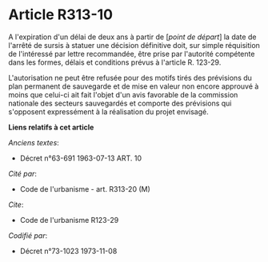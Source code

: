 # Article R313-10

A l'expiration d'un délai de deux ans à partir de [*point de départ*] la date de l'arrêté de sursis à statuer une décision
définitive doit, sur simple réquisition de l'intéressé par lettre recommandée, être prise par l'autorité compétente dans les
formes, délais et conditions prévus à l'article R. 123-29.

L'autorisation ne peut être refusée pour des motifs tirés des prévisions du plan permanent de sauvegarde et de mise en valeur
non encore approuvé à moins que celui-ci ait fait l'objet d'un avis favorable de la commission nationale des secteurs
sauvegardés et comporte des prévisions qui s'opposent expressément à la réalisation du projet envisagé.

**Liens relatifs à cet article**

_Anciens textes_:

  - Décret n°63-691 1963-07-13 ART. 10

_Cité par_:

  - Code de l'urbanisme - art. R313-20 (M)

_Cite_:

  - Code de l'urbanisme R123-29

_Codifié par_:

  - Décret n°73-1023 1973-11-08
